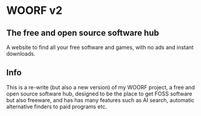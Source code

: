# WOORF v2
## The free and open source software hub
A website to find all your free software and games, with no ads and instant downloads.

## Info
This is a re-write (but also a new version) of my WOORF project, a free and open source software hub, 
designed to be the place to get FOSS software but also freeware, and has has many features such as AI search, automatic alternative finders to paid programs etc.